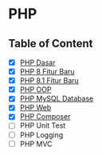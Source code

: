 # PHP

## Table of Content

- [x] [PHP Dasar](PHP%20Dasar.md)
- [x] [PHP 8 Fitur Baru](PHP%208.md)
- [x] [PHP 8.1 Fitur Baru](PHP%208.1.md)
- [x] [PHP OOP](PHP%20OOP.md)
- [x] [PHP MySQL Database](PHP%20MySQL%20Database.md)
- [x] [PHP Web](PHP%20Web.md)
- [x] [PHP Composer](PHP%20Composer.md)
- [ ] PHP Unit Test
- [ ] PHP Logging
- [ ] PHP MVC